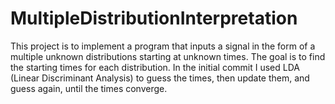 # MultipleDistributionInterpretation
This project is to implement a program that inputs a signal in the form of a multiple unknown distributions starting at unknown times.
The goal is to find the starting times for each distribution.
In the initial commit I used LDA (Linear Discriminant Analysis) to guess the times, then update them, and guess again, until the times converge.
